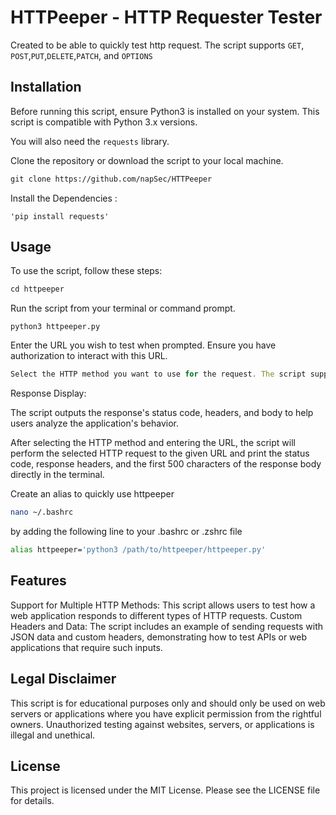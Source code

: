 # HTTPeeper - HTTP Requester Tester

Created to be able to quickly test http request. The script supports `GET`, `POST`,`PUT`,`DELETE`,`PATCH`, and `OPTIONS`


## Installation
Before running this script, ensure Python3 is installed on your system. This script is compatible with Python 3.x versions. 

You will also need the `requests` library.

Clone the repository or download the script to your local machine.
```markdown
git clone https://github.com/napSec/HTTPeeper
```

Install the Dependencies :

``` python3
'pip install requests'

```
## Usage
To use the script, follow these steps:
```python
cd httpeeper
```

Run the script from your terminal or command prompt.
``` python3
python3 httpeeper.py

```

Enter the URL you wish to test when prompted. Ensure you have authorization to interact with this URL.

```javascript
Select the HTTP method you want to use for the request. The script supports GET, POST, PUT, DELETE, PATCH, and OPTIONS methods.

```
Response Display: 

The script outputs the response's status code, headers, and body to help users analyze the application's behavior.

After selecting the HTTP method and entering the URL, the script will perform the selected HTTP request to the given URL and print the status code, response headers, and the first 500 characters of the response body directly in the terminal.

Create an alias to quickly use httpeeper 
```bash
nano ~/.bashrc
```
by adding the following line to your .bashrc or .zshrc file

```bash
alias httpeeper='python3 /path/to/httpeeper/httpeeper.py'
```
## Features

Support for Multiple HTTP Methods: This script allows users to test how a web application responds to different types of HTTP requests.
Custom Headers and Data: The script includes an example of sending requests with JSON data and custom headers, demonstrating how to test APIs or web applications that require such inputs.

## Legal Disclaimer



This script is for educational purposes only and should only be used on web servers or applications where you have explicit permission from the rightful owners. Unauthorized testing against websites, servers, or applications is illegal and unethical.


## License 

This project is licensed under the MIT License. Please see the LICENSE file for details.


